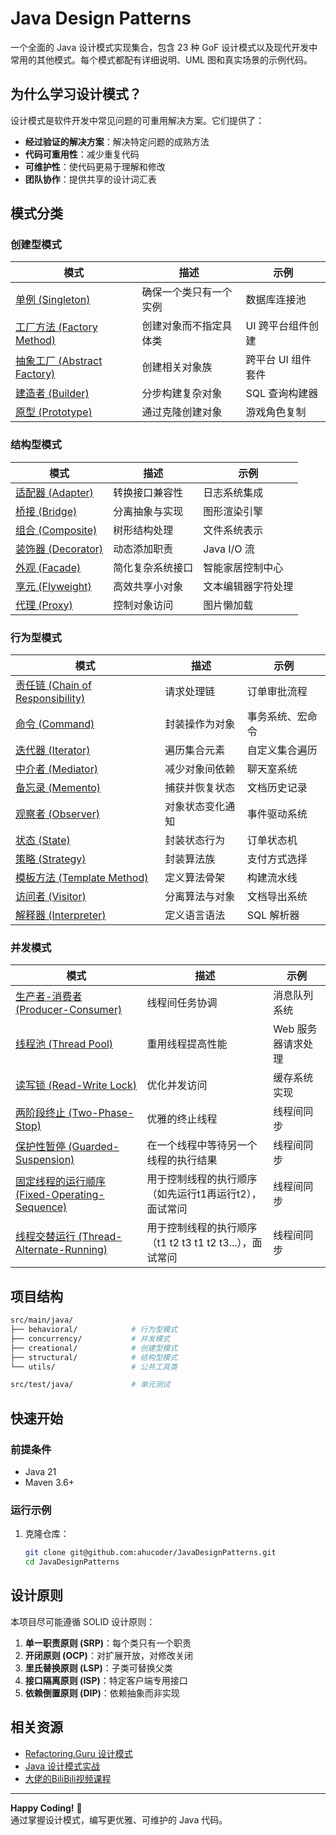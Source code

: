# Java Design Patterns

一个全面的 Java 设计模式实现集合，包含 23 种 GoF 设计模式以及现代开发中常用的其他模式。每个模式都配有详细说明、UML 图和真实场景的示例代码。

## 为什么学习设计模式？

设计模式是软件开发中常见问题的可重用解决方案。它们提供了：
- **经过验证的解决方案**：解决特定问题的成熟方法
- **代码可重用性**：减少重复代码
- **可维护性**：使代码更易于理解和修改
- **团队协作**：提供共享的设计词汇表

## 模式分类

### 创建型模式
| 模式                                                   | 描述 | 示例 |
|------------------------------------------------------|------|------|
| [单例 (Singleton)](src/main/java/creational/singleton)            | 确保一个类只有一个实例 | 数据库连接池 |
| [工厂方法 (Factory Method)]()                        | 创建对象而不指定具体类 | UI 跨平台组件创建 |
| [抽象工厂 (Abstract Factory)]()                      | 创建相关对象族 | 跨平台 UI 组件套件 |
| [建造者 (Builder)]()    | 分步构建复杂对象 | SQL 查询构建器 |
| [原型 (Prototype)]() | 通过克隆创建对象 | 游戏角色复制 |

### 结构型模式
| 模式 | 描述 | 示例 |
|------|------|------|
| [适配器 (Adapter)]() | 转换接口兼容性 | 日志系统集成 |
| [桥接 (Bridge)]() | 分离抽象与实现 | 图形渲染引擎 |
| [组合 (Composite)]() | 树形结构处理 | 文件系统表示 |
| [装饰器 (Decorator)]() | 动态添加职责 | Java I/O 流 |
| [外观 (Facade)](src/main/java/structural/facade) | 简化复杂系统接口 | 智能家居控制中心 |
| [享元 (Flyweight)]() | 高效共享小对象 | 文本编辑器字符处理 |
| [代理 (Proxy)](src/main/java/structural/proxy) | 控制对象访问 | 图片懒加载 |

### 行为型模式
| 模式 | 描述 | 示例 |
|------|------|------|
| [责任链 (Chain of Responsibility)](src/main/java/behavioral/chain) | 请求处理链 | 订单审批流程 |
| [命令 (Command)](src/main/java/behavioral/command) | 封装操作为对象 | 事务系统、宏命令 |
| [迭代器 (Iterator)]() | 遍历集合元素 | 自定义集合遍历 |
| [中介者 (Mediator)]() | 减少对象间依赖 | 聊天室系统 |
| [备忘录 (Memento)]() | 捕获并恢复状态 | 文档历史记录 |
| [观察者 (Observer)](src/main/java/behavioral/observer) | 对象状态变化通知 | 事件驱动系统 |
| [状态 (State)]() | 封装状态行为 | 订单状态机 |
| [策略 (Strategy)](src/main/java/behavioral/strategy) | 封装算法族 | 支付方式选择 |
| [模板方法 (Template Method)]() | 定义算法骨架 | 构建流水线 |
| [访问者 (Visitor)]() | 分离算法与对象 | 文档导出系统 |
| [解释器 (Interpreter)]() | 定义语言语法 | SQL 解析器 |

### 并发模式
| 模式                                                                                      | 描述                                     | 示例          |
|-----------------------------------------------------------------------------------------|----------------------------------------|-------------|
| [生产者-消费者 (Producer-Consumer)](src/main/java/concurrency/producerconsumer)                | 线程间任务协调                                | 消息队列系统      |
| [线程池 (Thread Pool)]()                                                                   | 重用线程提高性能                               | Web 服务器请求处理 |
| [读写锁 (Read-Write Lock)]()                                                               | 优化并发访问                                 | 缓存系统实现      |
| [两阶段终止 (Two-Phase-Stop)](src/main/java/concurrency/twophasestop)                         | 优雅的终止线程                                | 线程间同步       |
| [保护性暂停 (Guarded-Suspension)](src/main/java/concurrency/guardedsuspension)                | 在一个线程中等待另一个线程的执行结果                     | 线程间同步       |
| [固定线程的运行顺序 (Fixed-Operating-Sequence)](src/main/java/concurrency/fixedoperatingsequence) | 用于控制线程的执行顺序（如先运行t1再运行t2），面试常问          | 线程间同步       |
| [线程交替运行 (Thread-Alternate-Running)](src/main/java/concurrency/threadalternaterunning)    | 用于控制线程的执行顺序（t1 t2 t3 t1 t2 t3...），面试常问 | 线程间同步       |

## 项目结构

```bash
src/main/java/
├── behavioral/            # 行为型模式
├── concurrency/           # 并发模式
├── creational/            # 创建型模式
├── structural/            # 结构型模式
└── utils/                 # 公共工具类

src/test/java/             # 单元测试
```

## 快速开始

### 前提条件
- Java 21
- Maven 3.6+

### 运行示例
1. 克隆仓库：
   ```bash
   git clone git@github.com:ahucoder/JavaDesignPatterns.git
   cd JavaDesignPatterns
   ```

## 设计原则

本项目尽可能遵循 SOLID 设计原则：
1. **单一职责原则 (SRP)**：每个类只有一个职责
2. **开闭原则 (OCP)**：对扩展开放，对修改关闭
3. **里氏替换原则 (LSP)**：子类可替换父类
4. **接口隔离原则 (ISP)**：特定客户端专用接口
5. **依赖倒置原则 (DIP)**：依赖抽象而非实现

## 相关资源

- [Refactoring.Guru 设计模式](https://refactoring.guru/design-patterns)
- [Java 设计模式实战](https://java-design-patterns.com/)
- [大佬的BiliBili视频课程](https://space.bilibili.com/7968519/upload/video)

---

**Happy Coding!** 🚀  
通过掌握设计模式，编写更优雅、可维护的 Java 代码。
